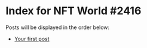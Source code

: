 # Index for NFT World #2416
Posts will be displayed in the order below:

- [Your first post](./001-first.md)


